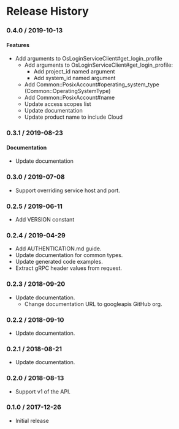 # Release History

### 0.4.0 / 2019-10-13

#### Features

* Add arguments to OsLoginServiceClient#get_login_profile
  * Add arguments to OsLoginServiceClient#get_login_profile:
    * Add project_id named argument
    * Add system_id named argument
  * Add Common::PosixAccount#operating_system_type (Common::OperatingSystemType)
  * Add Common::PosixAccount#name
  * Update access scopes list
  * Update documentation
  * Update product name to include Cloud

### 0.3.1 / 2019-08-23

#### Documentation

* Update documentation

### 0.3.0 / 2019-07-08

* Support overriding service host and port.

### 0.2.5 / 2019-06-11

* Add VERSION constant

### 0.2.4 / 2019-04-29

* Add AUTHENTICATION.md guide.
* Update documentation for common types.
* Update generated code examples.
* Extract gRPC header values from request.

### 0.2.3 / 2018-09-20

* Update documentation.
  * Change documentation URL to googleapis GitHub org.

### 0.2.2 / 2018-09-10

* Update documentation.

### 0.2.1 / 2018-08-21

* Update documentation.

### 0.2.0 / 2018-08-13

* Support v1 of the API.

### 0.1.0 / 2017-12-26

* Initial release
